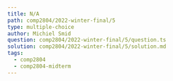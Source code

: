 ```yaml
---
title: N/A
path: comp2804/2022-winter-final/5
type: multiple-choice
author: Michiel Smid
question: comp2804/2022-winter-final/5/question.ts
solution: comp2804/2022-winter-final/5/solution.md
tags:
  - comp2804
  - comp2804-midterm
---
```

